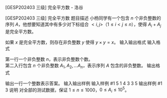 



[GESP202403 三级] 完全平方数 - 洛谷














[GESP202403 三级] 完全平方数
题目描述
小杨同学有一个包含 $n$ 个非负整数的序列 $A$，他想要知道其中有多少对下标组合 $<i,j>$（$1 \leq i < j \leq n$），使得 $A_i + A_j$ 是完全平方数。

如果 $x$ 是完全平方数，则存在非负整数 $y$ 使得 $y \times y = x$。
输入输出格式
输入格式

第一行一个非负整数 $n$，表示非负整数个数。  
第二入行包含 $n$ 个非负整数 $A_1, A_2, \dots A_n$，表示序列 $A$ 包含的非负整数。
输出格式

输出一行一个整数表示答案。
输入输出样例
输入样例 #1
5
1 4 3 3 5
输出样例 #1
3
说明
对全部的测试数据，保证 $1 \leq n \leq 1000$，$0 \leq A_i \leq 10^5$。






